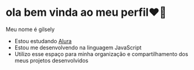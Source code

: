 # ola bem vinda ao meu perfil❤🤞
Meu nome é gilsely

- Estou estudando  [Alura](https://www.alura.com.br)
- Estou me desenvolvendo na linguagem JavaScript
- Utilizo esse espaço para minha organização e compartilhamento dos meus projetos desenvolvidos
